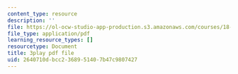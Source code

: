 ```yaml
---
content_type: resource
description: ''
file: https://ol-ocw-studio-app-production.s3.amazonaws.com/courses/18-06sc-linear-algebra-fall-2011/2640710dbcc2368951407b47c9807427_23LLB9mNJvc.pdf
file_type: application/pdf
learning_resource_types: []
resourcetype: Document
title: 3play pdf file
uid: 2640710d-bcc2-3689-5140-7b47c9807427
---
```

